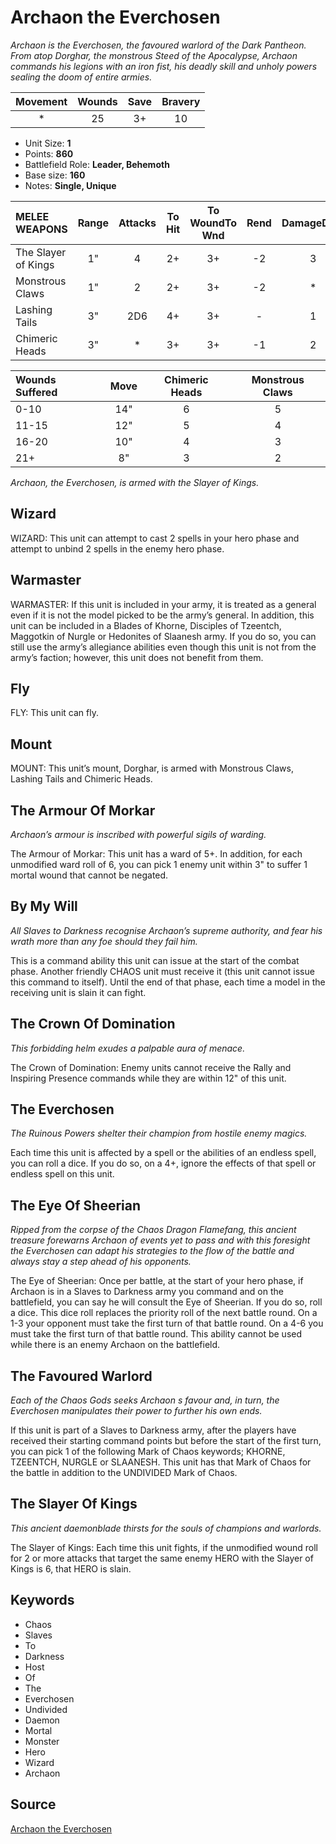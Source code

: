 # Archaon the Everchosen

_Archaon is the Everchosen, the favoured warlord of the Dark Pantheon. From atop Dorghar, the monstrous Steed of the Apocalypse, Archaon commands his legions with an iron fist, his deadly skill and unholy powers sealing the doom of entire armies._


| Movement | Wounds | Save | Bravery |
|:--------:|:------:|:----:|:-------:|
| * | 25 | 3+ | 10 |

* Unit Size: **1**
* Points: **860**
* Battlefield Role: **Leader, Behemoth**
* Base size: **160**
* Notes: **Single, Unique**

| MELEE WEAPONS | Range | Attacks | To Hit | To WoundTo Wnd | Rend | DamageDmg |
|:---|:--:|:--:|:--:|:--:|:--:|:--:|
| The Slayer of Kings | 1" | 4 | 2+ | 3+ | -2 | 3 |
| Monstrous Claws | 1" | 2 | 2+ | 3+ | -2 | * |
| Lashing Tails | 3" | 2D6 | 4+ | 3+ | - | 1 |
| Chimeric Heads | 3" | * | 3+ | 3+ | -1 | 2 |


| Wounds Suffered | Move | Chimeric Heads | Monstrous Claws |
|:---|:--:|:--:|:--:|
| 0-10 | 14" | 6 | 5 |
| 11-15 | 12" | 5 | 4 |
| 16-20 | 10" | 4 | 3 |
| 21+ | 8" | 3 | 2 |


_Archaon, the Everchosen, is armed with the Slayer of Kings._

## Wizard

WIZARD: This unit can attempt to cast 2 spells in your hero phase and attempt to unbind 2 spells in the enemy hero phase.

## Warmaster

WARMASTER: If this unit is included in your army, it is treated as a general even if it is not the model picked to be the army’s general. In addition, this unit can be included in a Blades of Khorne, Disciples of Tzeentch, Maggotkin of Nurgle or Hedonites of Slaanesh army. If you do so, you can still use the army’s allegiance abilities even though this unit is not from the army’s faction; however, this unit does not benefit from them.

## Fly

FLY: This unit can fly.

## Mount

MOUNT: This unit’s mount, Dorghar, is armed with Monstrous Claws, Lashing Tails and Chimeric Heads.

## The Armour Of Morkar

_Archaon’s armour is inscribed with powerful sigils of warding._

The Armour of Morkar: This unit has a ward of 5+. In addition, for each unmodified ward roll of 6, you can pick 1 enemy unit within 3" to suffer 1 mortal wound that cannot be negated.

## By My Will

_All Slaves to Darkness recognise Archaon’s supreme authority, and fear his wrath more than any foe should they fail him._

This is a command ability this unit can issue at the start of the combat phase. Another friendly CHAOS unit must receive it (this unit cannot issue this command to itself). Until the end of that phase, each time a model in the receiving unit is slain it can fight.

## The Crown Of Domination

_This forbidding helm exudes a palpable aura of menace._

The Crown of Domination: Enemy units cannot receive the Rally and Inspiring Presence commands while they are within 12" of this unit.

## The Everchosen

_The Ruinous Powers shelter their champion from hostile enemy magics._

Each time this unit is affected by a spell or the abilities of an endless spell, you can roll a dice. If you do so, on a 4+, ignore the effects of that spell or endless spell on this unit.

## The Eye Of Sheerian

_Ripped from the corpse of the Chaos Dragon Flamefang, this ancient treasure forewarns Archaon of events yet to pass and with this foresight the Everchosen can adapt his strategies to the flow of the battle and always stay a step ahead of his opponents._

The Eye of Sheerian: Once per battle, at the start of your hero phase, if Archaon is in a Slaves to Darkness army you command and on the battlefield, you can say he will consult the Eye of Sheerian. If you do so, roll a dice. This dice roll replaces the priority roll of the next battle round. On a 1-3 your opponent must take the first turn of that battle round. On a 4-6 you must take the first turn of that battle round. This ability cannot be used while there is an enemy Archaon on the battlefield.

## The Favoured Warlord

_Each of the Chaos Gods seeks Archaon s favour and, in turn, the Everchosen manipulates their power to further his own ends._

If this unit is part of a Slaves to Darkness army, after the players have received their starting command points but before the start of the first turn, you can pick 1 of the following Mark of Chaos keywords; KHORNE, TZEENTCH, NURGLE or SLAANESH. This unit has that Mark of Chaos for the battle in addition to the UNDIVIDED Mark of Chaos.

## The Slayer Of Kings

_This ancient daemonblade thirsts for the souls of champions and warlords._

The Slayer of Kings: Each time this unit fights, if the unmodified wound roll for 2 or more attacks that target the same enemy HERO with the Slayer of Kings is 6, that HERO is slain.

## Keywords

* Chaos
* Slaves
* To
* Darkness
* Host
* Of
* The
* Everchosen
* Undivided
* Daemon
* Mortal
* Monster
* Hero
* Wizard
* Archaon


## Source

[Archaon the Everchosen](https://wahapedia.ru/aos3/factions/maggotkin-of-nurgle/Archaon-the-Everchosen)
